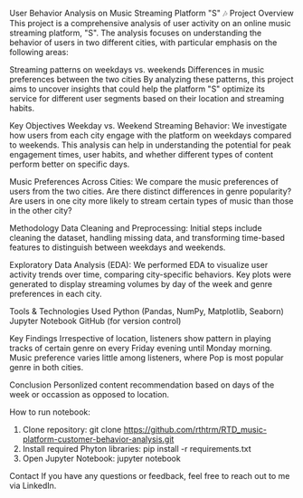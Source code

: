 User Behavior Analysis on Music Streaming Platform "S" 🎶
Project Overview
This project is a comprehensive analysis of user activity on an online music streaming platform, "S". The analysis focuses on understanding the behavior of users in two different cities, with particular emphasis on the following areas:

Streaming patterns on weekdays vs. weekends
Differences in music preferences between the two cities
By analyzing these patterns, this project aims to uncover insights that could help the platform "S" optimize its service for different user segments based on their location and streaming habits.

Key Objectives
Weekday vs. Weekend Streaming Behavior:
We investigate how users from each city engage with the platform on weekdays compared to weekends. This analysis can help in understanding the potential for peak engagement times, user habits, and whether different types of content perform better on specific days.

Music Preferences Across Cities:
We compare the music preferences of users from the two cities. Are there distinct differences in genre popularity? Are users in one city more likely to stream certain types of music than those in the other city?


Methodology
Data Cleaning and Preprocessing:
Initial steps include cleaning the dataset, handling missing data, and transforming time-based features to distinguish between weekdays and weekends.

Exploratory Data Analysis (EDA):
We performed EDA to visualize user activity trends over time, comparing city-specific behaviors. Key plots were generated to display streaming volumes by day of the week and genre preferences in each city.

Tools & Technologies Used
Python (Pandas, NumPy, Matplotlib, Seaborn)
Jupyter Notebook
GitHub (for version control)

Key Findings
Irrespective of location, listeners show pattern in playing tracks of certain genre on every Friday evening until Monday morning. 
Music preference varies little among listeners, where Pop is most popular genre in both cities. 

Conclusion
Personlized content recommendation based on days of the week or occassion as opposed to location. 

How to run notebook: 
1. Clone repository: git clone https://github.com/rthtrm/RTD_music-platform-customer-behavior-analysis.git
2. Install required Phyton libraries: pip install -r requirements.txt
3. Open Jupyter Notebook: jupyter notebook

Contact
If you have any questions or feedback, feel free to reach out to me via LinkedIn.
